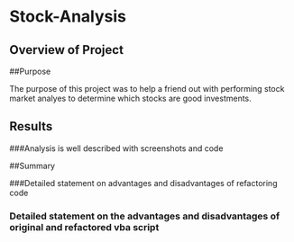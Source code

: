 # Stock-Analysis

## Overview of Project
##Purpose

The purpose of this project was to help a friend out with performing stock market analyes to determine which stocks are good investments. 

## Results

###Analysis is well described with screenshots and code

##Summary

###Detailed statement on advantages and disadvantages of refactoring code

### Detailed statement on the advantages and disadvantages of original and refactored vba script
